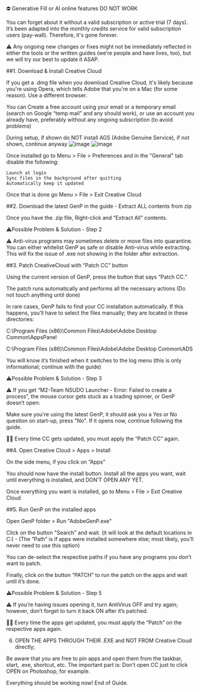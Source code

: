 
⛔ Generative Fill or AI online features DO NOT WORK

You can forget about it without a valid subscription or active trial (7 days). It’s been adapted into the monthly credits service for valid subscription users (pay-wall). Therefore, it's gone forever.

 

⚠️ Any ongoing new changes or fixes might not be immediately reflected in either the tools or the written guides (we’re people and have lives, too), but we will try our best to update it ASAP.



##1. Download & Install Creative Cloud

If you get a .dmg file when you download Creative Cloud, it's likely because you're using Opera, which tells Adobe that you're on a Mac (for some reason). Use a different browser.

You can Create a free account using your email or a temporary email (search on Google “temp mail” and any should work), or use an account you already have, preferably without any ongoing subscription (to avoid problems)

During setup, if shown do NOT install AGS (Adobe Genuine Service), if not shown, continue anyway
![image](https://github.com/user-attachments/assets/da5c1ff3-28f3-4783-83bc-fda7962b7cac)
![image](https://github.com/user-attachments/assets/ee77c56f-e2ad-4e16-ae59-93ce3ec1837b)

Once installed go to Menu > File > Preferences and in the "General" tab disable the following:
```
Launch at login
Sync files in the background after quitting
Automatically keep it updated
```
Once that is done go Menu > File > Exit Creative Cloud
 

##2. Download the latest GenP in the guide - Extract ALL contents from zip

Once you have the .zip file, Right-click and “Extract All” contents.

 

⚠️Possible Problem & Solution - Step 2

⚠️ Anti-virus programs may sometimes delete or move files into quarantine. You can either whitelist GenP as safe or disable Anti-virus while extracting. This will fix the issue of .exe not showing in the folder after extraction.

 

##3. Patch CreativeCloud with “Patch CC” button

Using the current version of GenP, press the button that says “Patch CC.”

The patch runs automatically and performs all the necessary actions (Do not touch anything until done)

In rare cases, GenP fails to find your CC installation automatically. If this happens, you’ll have to select the files manually; they are located in these directories:

C:\Program Files (x86)\Common Files\Adobe\Adobe Desktop Common\AppsPanel

C:\Program Files (x86)\Common Files\Adobe\Adobe Desktop Common\ADS

You will know it’s finished when it switches to the log menu (this is only informational; continue with the guide)

 

⚠️Possible Problem & Solution - Step 3

⚠️ If you get “M2-Team NSUDO Launcher - Error: Failed to create a process”, the mouse cursor gets stuck as a loading spinner, or GenP doesn’t open:

Make sure you're using the latest GenP, it should ask you a Yes or No question on start-up, press "No". If it opens now, continue following the guide.

 

💁‍♂️ Every time CC gets updated, you must apply the “Patch CC” again.

 

 

##4. Open Creative Cloud > Apps > Install

On the side menu, if you click on “Apps”

You should now have the install button. Install all the apps you want, wait until everything is installed, and DON’T OPEN ANY YET.

Once everything you want is installed, go to Menu > File > Exit Creative Cloud



 

##5. Run GenP on the installed apps

Open GenP folder > Run "AdobeGenP.exe"

Click on the button "Search" and wait. (it will look at the default locations in C:) - (The “Path” is if apps were installed somewhere else; most likely, you’ll never need to use this option)

You can de-select the respective paths if you have any programs you don’t want to patch.

Finally, click on the button “PATCH” to run the patch on the apps and wait until it’s done.

 

⚠️Possible Problem & Solution - Step 5

⚠️ If you’re having issues opening it, turn AntiVirus OFF and try again; however, don’t forget to turn it back ON after it’s patched.

 

💁‍♂️ Every time the apps get updated, you must apply the “Patch” on the respective apps again.

 

 

6. OPEN THE APPS THROUGH THEIR .EXE and NOT FROM Creative Cloud directly;

Be aware that you are free to pin apps and open them from the taskbar, start, .exe, shortcut, etc. The important part is: Don’t open CC just to click OPEN on Photoshop, for example.

Everything should be working now! End of Guide.
